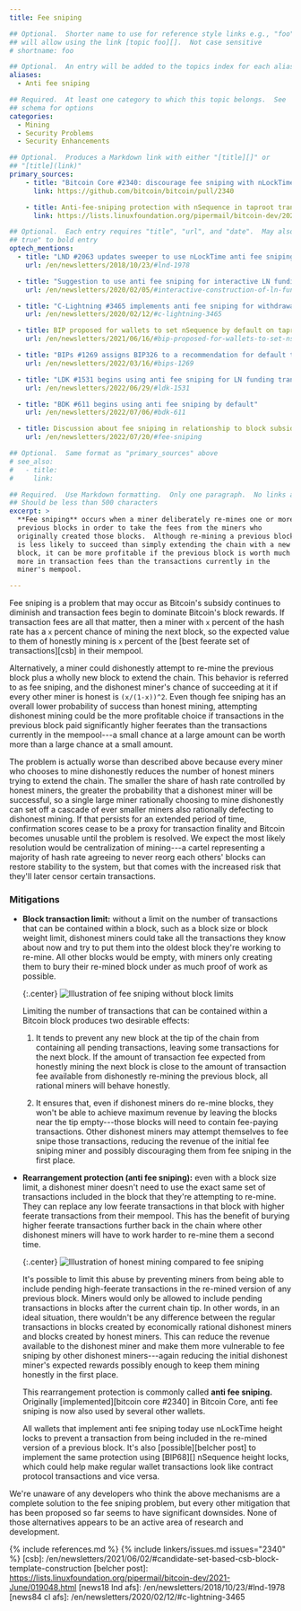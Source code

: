 ```yaml
---
title: Fee sniping

## Optional.  Shorter name to use for reference style links e.g., "foo"
## will allow using the link [topic foo][].  Not case sensitive
# shortname: foo

## Optional.  An entry will be added to the topics index for each alias
aliases:
  - Anti fee sniping

## Required.  At least one category to which this topic belongs.  See
## schema for options
categories:
  - Mining
  - Security Problems
  - Security Enhancements

## Optional.  Produces a Markdown link with either "[title][]" or
## "[title](link)"
primary_sources:
    - title: "Bitcoin Core #2340: discourage fee sniping with nLockTime"
      link: https://github.com/bitcoin/bitcoin/pull/2340

    - title: Anti-fee-sniping protection with nSequence in taproot transactions
      link: https://lists.linuxfoundation.org/pipermail/bitcoin-dev/2021-June/019048.html

## Optional.  Each entry requires "title", "url", and "date".  May also use "feature:
## true" to bold entry
optech_mentions:
  - title: "LND #2063 updates sweeper to use nLockTime anti fee sniping"
    url: /en/newsletters/2018/10/23/#lnd-1978

  - title: "Suggestion to use anti fee sniping for interactive LN funding transactions"
    url: /en/newsletters/2020/02/05/#interactive-construction-of-ln-funding-transactions

  - title: "C-Lightning #3465 implements anti fee sniping for withdrawal transactions"
    url: /en/newsletters/2020/02/12/#c-lightning-3465

  - title: BIP proposed for wallets to set nSequence by default on taproot transactions
    url: /en/newsletters/2021/06/16/#bip-proposed-for-wallets-to-set-nsequence-by-default-on-taproot-transactions

  - title: "BIPs #1269 assigns BIP326 to a recommendation for default taproot anti fee sniping"
    url: /en/newsletters/2022/03/16/#bips-1269

  - title: "LDK #1531 begins using anti fee sniping for LN funding transactions"
    url: /en/newsletters/2022/06/29/#ldk-1531

  - title: "BDK #611 begins using anti fee sniping by default"
    url: /en/newsletters/2022/07/06/#bdk-611

  - title: Discussion about fee sniping in relationship to block subsidy
    url: /en/newsletters/2022/07/20/#fee-sniping

## Optional.  Same format as "primary_sources" above
# see_also:
#   - title:
#     link:

## Required.  Use Markdown formatting.  Only one paragraph.  No links allowed.
## Should be less than 500 characters
excerpt: >
  **Fee sniping** occurs when a miner deliberately re-mines one or more
  previous blocks in order to take the fees from the miners who
  originally created those blocks.  Although re-mining a previous block
  is less likely to succeed than simply extending the chain with a new
  block, it can be more profitable if the previous block is worth much
  more in transaction fees than the transactions currently in the
  miner's mempool.

---
```

Fee sniping is a problem that may occur as Bitcoin's subsidy
continues to diminish and transaction fees begin to dominate
Bitcoin's block rewards.  If transaction fees are all that matter,
then a miner with `x` percent of the hash rate has a `x` percent
chance of mining the next block, so the expected value to them of
honestly mining is `x` percent of the [best feerate set of
transactions][csb] in their mempool.

Alternatively, a miner could dishonestly attempt to re-mine the
previous block plus a wholly new block to extend the
chain.  This behavior is referred to as fee sniping, and the dishonest
miner's chance of succeeding at it if every
other miner is honest is `(x/(1-x))^2`.  Even though fee sniping has an
overall lower probability of success than honest mining, attempting
dishonest mining could be the more profitable choice if transactions in
the previous block paid significantly higher feerates than the
transactions currently in the mempool---a small chance at a large amount
can be worth more than a large chance at a small amount.

The problem is actually worse than described above because every miner
who chooses to mine dishonestly reduces the number of honest
miners trying to extend the chain.  The smaller the share of hash
rate controlled by honest miners, the greater the probability that a
dishonest miner will be successful, so a single large miner
rationally choosing to mine dishonestly can set off a cascade of
ever smaller miners also rationally defecting to dishonest mining.
If that persists for an extended period of time, confirmation scores
cease to be a proxy for transaction finality and Bitcoin becomes
unusable until the problem is resolved.  We expect the most likely
resolution would be centralization of mining---a cartel representing
a majority of hash rate agreeing to never reorg each others' blocks
can restore stability to the system, but that comes with the
increased risk that they'll later
censor certain transactions.

### Mitigations

- **Block transaction limit:** without a limit on the number of
  transactions that can be contained within a block, such as a block
  size or block weight limit, dishonest miners could take all the
  transactions they know about now and try to put them into the oldest block
  they're working to re-mine.  All other blocks would be empty, with
  miners only creating them to bury their re-mined block under as much
  proof of work as possible.

    {:.center}
    ![Illustration of fee sniping without block limits](/img/posts/2021-06-sniping-size-limit.png)

    Limiting the number of transactions that can be contained within a
    Bitcoin block produces two desirable effects:

    1. It tends to prevent any new block at the tip of the chain from
       containing all pending transactions, leaving some transactions
       for the next block.  If the amount of transaction fee expected
       from honestly mining the next block is close to the amount of
       transaction fee available from dishonestly re-mining the previous
       block, all rational miners will behave honestly.

    2. It ensures that, even if dishonest miners do re-mine blocks, they
       won't be able to achieve maximum revenue by leaving the blocks
       near the tip empty---those blocks will need to contain fee-paying
       transactions.  Other dishonest miners may attempt themselves to
       fee snipe those transactions, reducing the revenue of the initial
       fee sniping miner and possibly discouraging them from fee sniping
       in the first place.

- **Rearrangement protection (anti fee sniping):** even with a block size
  limit, a dishonest miner doesn't need to use the exact same set of
  transactions included in the block that they're attempting to re-mine.
  They can replace any low feerate transactions in that block with
  higher feerate transactions from their mempool.  This has the benefit
  of burying higher feerate transactions further back in the chain where
  other dishonest miners will have to work harder to re-mine them a
  second time.

    {:.center}
    ![Illustration of honest mining compared to fee sniping](/img/posts/2021-06-afs.png)

     It's possible to limit this abuse by preventing miners from being
     able to include pending high-feerate transactions in the re-mined
     version of any previous block.  Miners would only be allowed to
     include pending transactions in blocks after the current chain tip.
     In other words, in an ideal situation, there wouldn't be any
     difference between the regular transactions in blocks created by
     economically rational dishonest miners and blocks created by honest
     miners.  This can reduce the revenue available to the dishonest
     miner and make them more vulnerable to fee sniping by other
     dishonest miners---again reducing the initial dishonest miner's
     expected rewards possibly enough to keep them mining honestly in
     the first place.

     This rearrangement protection is commonly called **anti fee
     sniping.** Originally [implemented][bitcoin core #2340] in Bitcoin
     Core, anti fee sniping is now also used by several other wallets.

    All wallets that implement anti fee sniping today use nLockTime
    height locks to prevent a transaction from being included in the
    re-mined version of a previous block.  It's also [possible][belcher
    post] to implement the same protection using [BIP68][] nSequence
    height locks, which could help make regular wallet transactions look
    like contract protocol transactions and vice versa.

We're unaware of any developers who think the above mechanisms are a
complete solution to the fee sniping problem, but every other mitigation
that has been proposed so far seems to have significant downsides.  None
of those alternatives appears to be an active area of research and
development.

<!-- other mitigations I'm aware of:

  - Permanent subsidy (yikes!)

  - Miner pays excess fees forward to next miner (AKA the reorg
    shakedown fee)

  - Transactions commit to current chaintip, making them (and their
    fees) invalid in case of reorg

-->

{% include references.md %}
{% include linkers/issues.md issues="2340" %}
[csb]: /en/newsletters/2021/06/02/#candidate-set-based-csb-block-template-construction
[belcher post]: https://lists.linuxfoundation.org/pipermail/bitcoin-dev/2021-June/019048.html
[news18 lnd afs]: /en/newsletters/2018/10/23/#lnd-1978
[news84 cl afs]: /en/newsletters/2020/02/12/#c-lightning-3465
